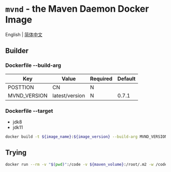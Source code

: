 # `mvnd` - the Maven Daemon Docker Image

English | [简体中文](./i18n/README.zh-cn.md)

## Builder

### Dockerfile --build-arg

|  Key  |   Value   | Required  | Default|
|----|------|------|------|
|POSTTION|CN| N | |
|MVND_VERSION|latest/version| N | 0.7.1 |

### Dockerfile --target

* jdk8
* jdk11

```bash
docker build -t ${image_name}:${image_version} --build-arg MVND_VERSION=latest --target jdk11
```

## Trying

```bash
docker run --rm -v "$(pwd)":/code -v ${maven_volume}:/root/.m2 -w /code ${image_name}:${image_version} mvnd clean install
```